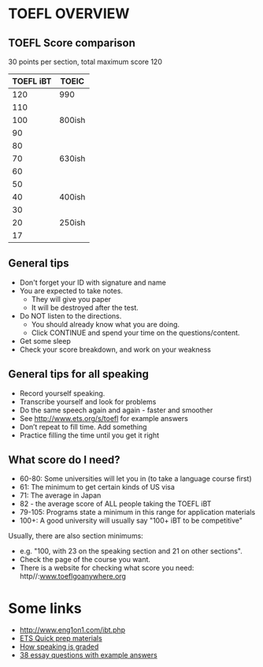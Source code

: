 # TOEFL OVERVIEW

## TOEFL Score comparison
30 points per section, total maximum score 120

|TOEFL iBT           |TOEIC          
|--------------------|-----
|120                |990
|110                |
|100                |800ish
|90                 |               
|80                 |
|70                 |630ish
|60                 |
|50                 |
|40                 |400ish
|30                 |
|20                 |250ish
|17                 |          |               


## General tips
* Don't forget your ID with signature and name
* You are expected to take notes. 
    * They will give you paper
    * It will be destroyed after the test. 
* Do NOT listen to the directions. 
    * You should already know what you are doing. 
    * Click CONTINUE and spend your time on the questions/content.
* Get some sleep
* Check your score breakdown, and work on your weakness

## General tips for all speaking
* Record yourself speaking.
* Transcribe yourself and look for problems
* Do the same speech again and again - faster and smoother
* See http://www.ets.org/s/toefl for example answers
* Don’t repeat to fill time. Add something
* Practice filling the time until you get it right

## What score do I need?
* 60-80: Some universities will let you in (to take a language course first)
* 61: The minimum to get certain kinds of US visa
* 71: The average in Japan
* 82 - the average score of ALL people taking the TOEFL iBT
* 79-105: Programs state a minimum in this range for application materials
* 100+: A good university will usually say "100+ iBT to be competitive"

Usually, there are also section minimums:

* e.g. "100, with 23 on the speaking section and 21 on other sections". 
* Check the page of the course you want.
* There is a website for checking what score you need: http//:www.toeflgoanywhere.org

# Some links
* http://www.eng1on1.com/ibt.php
* [ETS Quick prep materials](https://www.ets.org/toefl/ibt/prepare/quick_prep/)
* [How speaking is graded](https://www.ets.org/s/toefl/pdf/toefl_speaking_rubrics.pdf)
* [38 essay questions with example answers](http://www.toeflresources.com/index.php?id=sample-toefl-essays)

